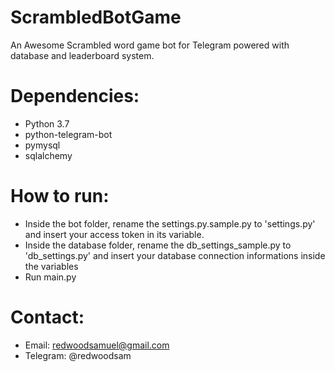 # ScrambledBotGame


An Awesome Scrambled word game bot for Telegram powered with database and leaderboard system.

Dependencies:
=============

- Python 3.7
- python-telegram-bot
- pymysql
- sqlalchemy

How to run:
===========

- Inside the bot folder, rename the settings.py.sample.py to 'settings.py' and insert your access token in its variable.
- Inside the database folder, rename the db_settings_sample.py to 'db_settings.py' and insert your database connection informations inside the variables
- Run main.py

Contact:
========

- Email: redwoodsamuel@gmail.com
- Telegram: @redwoodsam
